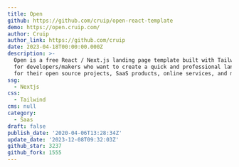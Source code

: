 ```yaml
---
title: Open
github: https://github.com/cruip/open-react-template
demo: https://open.cruip.com/
author: Cruip
author_link: https://github.com/cruip
date: 2023-04-18T00:00:00.000Z
description: >-
  Open is a free React / Next.js landing page template built with Tailwind CSS
  for developers/makers who want to create a quick and professional landing page
  for their open source projects, SaaS products, online services, and more.
ssg:
  - Nextjs
css:
  - Tailwind
cms: null
category:
  - Saas
draft: false
publish_date: '2020-04-06T13:28:34Z'
update_date: '2023-12-08T09:32:03Z'
github_star: 3237
github_fork: 1555
---
```

